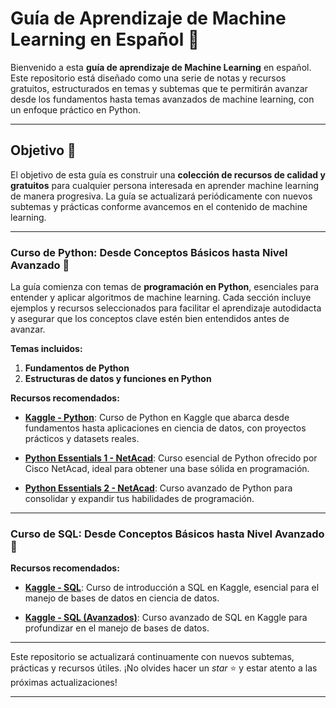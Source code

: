 # **Guía de Aprendizaje de Machine Learning en Español** 🐍

Bienvenido a esta **guía de aprendizaje de Machine Learning** en español. Este repositorio está diseñado como una serie de notas y recursos gratuitos, estructurados en temas y subtemas que te permitirán avanzar desde los fundamentos hasta temas avanzados de machine learning, con un enfoque práctico en Python.

---

## **Objetivo** 🎯

El objetivo de esta guía es construir una **colección de recursos de calidad y gratuitos** para cualquier persona interesada en aprender machine learning de manera progresiva. La guía se actualizará periódicamente con nuevos subtemas y prácticas conforme avancemos en el contenido de machine learning.

---

### **Curso de Python: Desde Conceptos Básicos hasta Nivel Avanzado** 📘

La guía comienza con temas de **programación en Python**, esenciales para entender y aplicar algoritmos de machine learning. Cada sección incluye ejemplos y recursos seleccionados para facilitar el aprendizaje autodidacta y asegurar que los conceptos clave estén bien entendidos antes de avanzar.

**Temas incluidos:**

1. **Fundamentos de Python**
2. **Estructuras de datos y funciones en Python**

**Recursos recomendados:**

- **[Kaggle - Python](https://www.kaggle.com/learn/python)**: Curso de Python en Kaggle que abarca desde fundamentos hasta aplicaciones en ciencia de datos, con proyectos prácticos y datasets reales.
  
- **[Python Essentials 1 - NetAcad](https://www.netacad.com/es/courses/python-essentials-1?courseLang=es-XL)**: Curso esencial de Python ofrecido por Cisco NetAcad, ideal para obtener una base sólida en programación.

- **[Python Essentials 2 - NetAcad](https://www.netacad.com/es/courses/python-essentials-2?courseLang=es-XL)**: Curso avanzado de Python para consolidar y expandir tus habilidades de programación.

---

### **Curso de SQL: Desde Conceptos Básicos hasta Nivel Avanzado** 📘

**Recursos recomendados:**

- **[Kaggle - SQL](https://www.kaggle.com/learn/intro-to-sql)**: Curso de introducción a SQL en Kaggle, esencial para el manejo de bases de datos en ciencia de datos.

- **[Kaggle - SQL (Avanzados)](https://www.kaggle.com/learn/advanced-sql)**: Curso avanzado de SQL en Kaggle para profundizar en el manejo de bases de datos.

---

Este repositorio se actualizará continuamente con nuevos subtemas, prácticas y recursos útiles. ¡No olvides hacer un *star* ⭐ y estar atento a las próximas actualizaciones!

---


